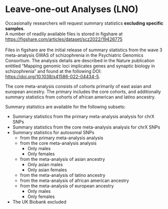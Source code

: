 # Leave-one-out Analyses (LNO)
Occasionally researchers will request summary statistics **excluding specific samples**. <br>
A number of readily available files is stored in figshare at https://figshare.com/articles/dataset/scz2022/19426775 <br>
<br>
Files in figshare are the initial release of summary statistics from the wave 3 meta-analysis GWAS of
schizophrenia in the Psychiatric Genomics Consortium. The analysis details are
described in the Nature publication entitled “Mapping genomic loci implicates genes and
synaptic biology in schizophrenia” and found at the following DOI:
https://doi.org/10.1038/s41586-022-04434-5.

The core meta-analysis consists of cohorts primarily of east asian and
european ancestry. The primary includes the core cohorts, and additionally summary
statistics from cohorts of african american and latino ancestry.

Summary statistics are available for the following subsets:
- Summary statistics from the primary meta-analysis analysis for chrX SNPs
- Summary statistics from the core meta-analysis analysis for chrX SNPs
- Summary statistics for autosomal SNPs
  - from the primary meta-analysis analysis 
  - from the core meta-analysis analysis
    - Only males
    - Only females
  - from the meta-analysis of asian ancestry
    - Only asian males
    - Only asian females
  - from the meta-analysis of latino ancestry 
  - from the meta-analysis of african american ancestry
  - from the meta-analysis of european ancestry
    - Only males
    - Only females
- The UK Biobank excluded